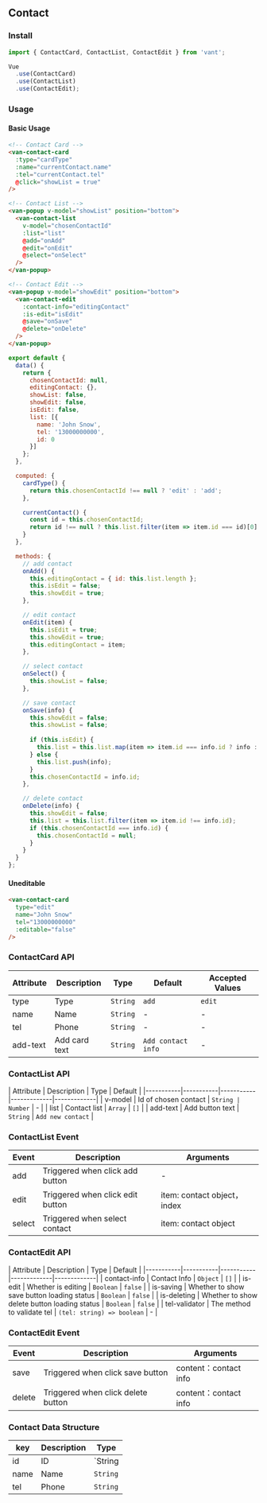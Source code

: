 ## Contact

### Install
``` javascript
import { ContactCard, ContactList, ContactEdit } from 'vant';

Vue
  .use(ContactCard)
  .use(ContactList)
  .use(ContactEdit);
```

### Usage

#### Basic Usage


```html
<!-- Contact Card -->
<van-contact-card
  :type="cardType"
  :name="currentContact.name"
  :tel="currentContact.tel"
  @click="showList = true"
/>

<!-- Contact List -->
<van-popup v-model="showList" position="bottom">
  <van-contact-list
    v-model="chosenContactId"
    :list="list"
    @add="onAdd"
    @edit="onEdit"
    @select="onSelect"
  />
</van-popup>

<!-- Contact Edit -->
<van-popup v-model="showEdit" position="bottom">
  <van-contact-edit
    :contact-info="editingContact"
    :is-edit="isEdit"
    @save="onSave"
    @delete="onDelete"
  />
</van-popup>
```

``` javascript
export default {
  data() {
    return {
      chosenContactId: null,
      editingContact: {},
      showList: false,
      showEdit: false,
      isEdit: false,
      list: [{
        name: 'John Snow',
        tel: '13000000000',
        id: 0
      }]
    };
  },

  computed: {
    cardType() {
      return this.chosenContactId !== null ? 'edit' : 'add';
    },

    currentContact() {
      const id = this.chosenContactId;
      return id !== null ? this.list.filter(item => item.id === id)[0] : {};
    }
  },

  methods: {
    // add contact
    onAdd() {
      this.editingContact = { id: this.list.length };
      this.isEdit = false;
      this.showEdit = true;
    },

    // edit contact
    onEdit(item) {
      this.isEdit = true;      
      this.showEdit = true;
      this.editingContact = item;
    },

    // select contact
    onSelect() {
      this.showList = false;
    },

    // save contact
    onSave(info) {
      this.showEdit = false;
      this.showList = false;
      
      if (this.isEdit) {
        this.list = this.list.map(item => item.id === info.id ? info : item);
      } else {
        this.list.push(info);
      }
      this.chosenContactId = info.id;
    },

    // delete contact
    onDelete(info) {
      this.showEdit = false;
      this.list = this.list.filter(item => item.id !== info.id);
      if (this.chosenContactId === info.id) {
        this.chosenContactId = null;
      }
    }
  }
};
```

#### Uneditable

```html
<van-contact-card
  type="edit"
  name="John Snow"
  tel="13000000000"
  :editable="false"
/>
```


### ContactCard API
| Attribute | Description | Type | Default | Accepted Values |
|-----------|-----------|-----------|-------------|-------------|
| type | Type | `String` | `add` | `edit` |
| name | Name | `String` | - | - |
| tel | Phone | `String` | - | - |
| add-text | Add card text | `String` | `Add contact info` | - |

### ContactList API
| Attribute | Description | Type | Default |
|-----------|-----------|-----------|-------------|-------------|
| v-model | Id of chosen contact | `String | Number` | - |
| list | Contact list | `Array` | `[]` |
| add-text | Add button text | `String` | `Add new contact` |

### ContactList Event

| Event | Description | Arguments |
|-----------|-----------|-----------|
| add | Triggered when click add button | - |
| edit | Triggered when click edit button | item: contact object，index |
| select | Triggered when select contact | item: contact object |

### ContactEdit API
| Attribute | Description | Type | Default |
|-----------|-----------|-----------|-------------|-------------|
| contact-info | Contact Info | `Object` | `[]` |
| is-edit | Whether is editing | `Boolean` | `false` |
| is-saving | Whether to show save button loading status | `Boolean` | `false` |
| is-deleting | Whether to show delete button loading status | `Boolean` | `false` |
| tel-validator | The method to validate tel | `(tel: string) => boolean` | - |

### ContactEdit Event

| Event | Description | Arguments |
|-----------|-----------|-----------|
| save | Triggered when click save button | content：contact info |
| delete | Triggered when click delete button | content：contact info |

### Contact Data Structure
| key | Description | Type |
|-----------|-----------|-----------|
| id | ID | `String | Number` |
| name | Name | `String` |
| tel | Phone | `String` |
